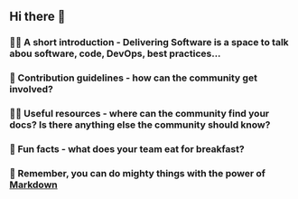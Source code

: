 ## Hi there 👋

### 🙋‍♀️ A short introduction - Delivering Software is a space to talk abou software, code, DevOps, best practices...
### 🌈 Contribution guidelines - how can the community get involved? 
### 👩‍💻 Useful resources - where can the community find your docs? Is there anything else the community should know?
### 🍿 Fun facts - what does your team eat for breakfast?
### 🧙 Remember, you can do mighty things with the power of [Markdown](https://guides.github.com/features/mastering-markdown/)
